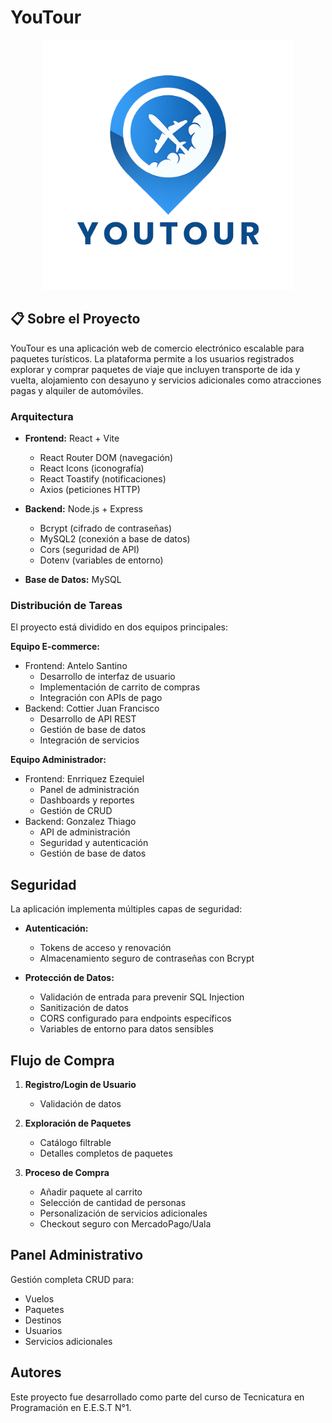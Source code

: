 # YouTour

<p align="center">
  <img src="./client/public/img/youTourLogo.png" alt="Logo de YouTour" width="400"/>
</p>

## 📋 Sobre el Proyecto

YouTour es una aplicación web de comercio electrónico escalable para paquetes turísticos. La plataforma permite a los usuarios registrados explorar y comprar paquetes de viaje que incluyen transporte de ida y vuelta, alojamiento con desayuno y servicios adicionales como atracciones pagas y alquiler de automóviles.

### Arquitectura
- **Frontend:** React + Vite
  - React Router DOM (navegación)
  - React Icons (iconografía)
  - React Toastify (notificaciones)
  - Axios (peticiones HTTP)

- **Backend:** Node.js + Express
  - Bcrypt (cifrado de contraseñas)
  - MySQL2 (conexión a base de datos)
  - Cors (seguridad de API)
  - Dotenv (variables de entorno)

- **Base de Datos:** MySQL

### Distribución de Tareas
El proyecto está dividido en dos equipos principales:

**Equipo E-commerce:**
- Frontend: Antelo Santino
  - Desarrollo de interfaz de usuario
  - Implementación de carrito de compras
  - Integración con APIs de pago
- Backend: Cottier Juan Francisco
  - Desarrollo de API REST
  - Gestión de base de datos
  - Integración de servicios

**Equipo Administrador:**
- Frontend: Enrriquez Ezequiel
  - Panel de administración
  - Dashboards y reportes
  - Gestión de CRUD
- Backend: Gonzalez Thiago
  - API de administración
  - Seguridad y autenticación
  - Gestión de base de datos

## Seguridad

La aplicación implementa múltiples capas de seguridad:

- **Autenticación:**
  - Tokens de acceso y renovación
  - Almacenamiento seguro de contraseñas con Bcrypt

- **Protección de Datos:**
  - Validación de entrada para prevenir SQL Injection
  - Sanitización de datos
  - CORS configurado para endpoints específicos
  - Variables de entorno para datos sensibles

## Flujo de Compra

1. **Registro/Login de Usuario**
   - Validación de datos

2. **Exploración de Paquetes**
   - Catálogo filtrable
   - Detalles completos de paquetes

3. **Proceso de Compra**
   - Añadir paquete al carrito
   - Selección de cantidad de personas
   - Personalización de servicios adicionales
   - Checkout seguro con MercadoPago/Uala

## Panel Administrativo

Gestión completa CRUD para:
- Vuelos
- Paquetes
- Destinos
- Usuarios
- Servicios adicionales

## Autores

Este proyecto fue desarrollado como parte del curso de Tecnicatura en Programación en E.E.S.T N°1.

